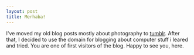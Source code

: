 ```yaml
---
layout: post
title: Merhaba!
---
```

I've moved my old blog posts mostly about photography to [tumblr](http://efeoge.tumblr.com). After that, I decided to use the domain for blogging about computer stuff i leared and tried. You are one of first visitors of the blog. Happy to see you, here.
